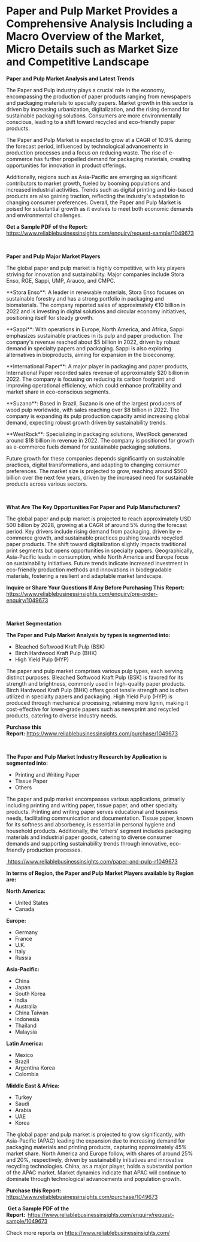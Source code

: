<p><h1>Paper and Pulp Market Provides a Comprehensive Analysis Including a Macro Overview of the Market, Micro Details such as Market Size and Competitive Landscape</h1></p><p><strong>Paper and Pulp Market Analysis and Latest Trends</strong></p>
<p><p>The Paper and Pulp industry plays a crucial role in the economy, encompassing the production of paper products ranging from newspapers and packaging materials to specialty papers. Market growth in this sector is driven by increasing urbanization, digitalization, and the rising demand for sustainable packaging solutions. Consumers are more environmentally conscious, leading to a shift toward recycled and eco-friendly paper products.</p><p>The Paper and Pulp Market is expected to grow at a CAGR of 10.9% during the forecast period, influenced by technological advancements in production processes and a focus on reducing waste. The rise of e-commerce has further propelled demand for packaging materials, creating opportunities for innovation in product offerings.</p><p>Additionally, regions such as Asia-Pacific are emerging as significant contributors to market growth, fueled by booming populations and increased industrial activities. Trends such as digital printing and bio-based products are also gaining traction, reflecting the industry's adaptation to changing consumer preferences. Overall, the Paper and Pulp Market is poised for substantial growth as it evolves to meet both economic demands and environmental challenges.</p></p>
<p><strong>Get a Sample PDF of the Report:&nbsp;</strong> <a href="https://www.reliablebusinessinsights.com/enquiry/request-sample/1049673?utm_campaign=2768&utm_medium=2&utm_source=Github&utm_content=ia&utm_term=31032025&utm_id=paper-and-pulp">https://www.reliablebusinessinsights.com/enquiry/request-sample/1049673</a></p>
<p>&nbsp;</p>
<p><strong>Paper and Pulp Major Market Players</strong></p>
<p><p>The global paper and pulp market is highly competitive, with key players striving for innovation and sustainability. Major companies include Stora Enso, RGE, Sappi, UMP, Arauco, and CMPC. </p><p>**Stora Enso**: A leader in renewable materials, Stora Enso focuses on sustainable forestry and has a strong portfolio in packaging and biomaterials. The company reported sales of approximately €10 billion in 2022 and is investing in digital solutions and circular economy initiatives, positioning itself for steady growth.</p><p>**Sappi**: With operations in Europe, North America, and Africa, Sappi emphasizes sustainable practices in its pulp and paper production. The company's revenue reached about $5 billion in 2022, driven by robust demand in specialty papers and packaging. Sappi is also exploring alternatives in bioproducts, aiming for expansion in the bioeconomy.</p><p>**International Paper**: A major player in packaging and paper products, International Paper recorded sales revenue of approximately $20 billion in 2022. The company is focusing on reducing its carbon footprint and improving operational efficiency, which could enhance profitability and market share in eco-conscious segments.</p><p>**Suzano**: Based in Brazil, Suzano is one of the largest producers of wood pulp worldwide, with sales reaching over $8 billion in 2022. The company is expanding its pulp production capacity amid increasing global demand, expecting robust growth driven by sustainability trends.</p><p>**WestRock**: Specializing in packaging solutions, WestRock generated around $18 billion in revenue in 2022. The company is positioned for growth as e-commerce fuels demand for sustainable packaging solutions.</p><p>Future growth for these companies depends significantly on sustainable practices, digital transformations, and adapting to changing consumer preferences. The market size is projected to grow, reaching around $500 billion over the next few years, driven by the increased need for sustainable products across various sectors.</p></p>
<p>&nbsp;</p>
<p><strong>What Are The Key Opportunities For Paper and Pulp Manufacturers?</strong></p>
<p><p>The global paper and pulp market is projected to reach approximately USD 500 billion by 2028, growing at a CAGR of around 5% during the forecast period. Key drivers include rising demand from packaging, driven by e-commerce growth, and sustainable practices pushing towards recycled paper products. The shift toward digitalization slightly impacts traditional print segments but opens opportunities in specialty papers. Geographically, Asia-Pacific leads in consumption, while North America and Europe focus on sustainability initiatives. Future trends indicate increased investment in eco-friendly production methods and innovations in biodegradable materials, fostering a resilient and adaptable market landscape.</p></p>
<p><strong>Inquire or Share Your Questions If Any Before Purchasing This Report:</strong> <a href="https://www.reliablebusinessinsights.com/enquiry/pre-order-enquiry/1049673?utm_campaign=2768&utm_medium=2&utm_source=Github&utm_content=ia&utm_term=31032025&utm_id=paper-and-pulp">https://www.reliablebusinessinsights.com/enquiry/pre-order-enquiry/1049673</a></p>
<p>&nbsp;</p>
<p><strong>Market Segmentation</strong></p>
<p><strong>The Paper and Pulp Market Analysis by types is segmented into:</strong></p>
<p><ul><li>Bleached Softwood Kraft Pulp (BSK)</li><li>Birch Hardwood Kraft Pulp (BHK)</li><li>High Yield Pulp (HYP)</li></ul></p>
<p><p>The paper and pulp market comprises various pulp types, each serving distinct purposes. Bleached Softwood Kraft Pulp (BSK) is favored for its strength and brightness, commonly used in high-quality paper products. Birch Hardwood Kraft Pulp (BHK) offers good tensile strength and is often utilized in specialty papers and packaging. High Yield Pulp (HYP) is produced through mechanical processing, retaining more lignin, making it cost-effective for lower-grade papers such as newsprint and recycled products, catering to diverse industry needs.</p></p>
<p><strong>Purchase this Report:&nbsp;</strong><a href="https://www.reliablebusinessinsights.com/purchase/1049673?utm_campaign=2768&utm_medium=2&utm_source=Github&utm_content=ia&utm_term=31032025&utm_id=paper-and-pulp">https://www.reliablebusinessinsights.com/purchase/1049673</a></p>
<p>&nbsp;</p>
<p><strong>The Paper and Pulp Market Industry Research by Application is segmented into:</strong></p>
<p><ul><li>Printing and Writing Paper</li><li>Tissue Paper</li><li>Others</li></ul></p>
<p><p>The paper and pulp market encompasses various applications, primarily including printing and writing paper, tissue paper, and other specialty products. Printing and writing paper serves educational and business needs, facilitating communication and documentation. Tissue paper, known for its softness and absorbency, is essential in personal hygiene and household products. Additionally, the 'others' segment includes packaging materials and industrial paper goods, catering to diverse consumer demands and supporting sustainability trends through innovative, eco-friendly production processes.</p></p>
<p><a href="https://www.reliablebusinessinsights.com/paper-and-pulp-r1049673?utm_campaign=2768&utm_medium=2&utm_source=Github&utm_content=ia&utm_term=31032025&utm_id=paper-and-pulp">&nbsp;https://www.reliablebusinessinsights.com/paper-and-pulp-r1049673</a></p>
<p><strong>In terms of Region, the Paper and Pulp Market Players available by Region are:</strong></p>
<p>
    <p> <strong> North America: </strong>
        <ul>
            <li>United States</li>
            <li>Canada</li>
        </ul>
        </p> 
    <p> <strong> Europe: </strong>
        <ul>
            <li>Germany</li>
            <li>France</li>
            <li>U.K.</li>
            <li>Italy</li>
            <li>Russia</li>
        </ul>
        </p> 
    <p> <strong> Asia-Pacific: </strong>
        <ul>
            <li>China</li>
            <li>Japan</li>
            <li>South Korea</li>
            <li>India</li>
            <li>Australia</li>
            <li>China Taiwan</li>
            <li>Indonesia</li>
            <li>Thailand</li>
            <li>Malaysia</li>
        </ul>
        </p> 
    <p> <strong> Latin America: </strong>
        <ul>
            <li>Mexico</li>
            <li>Brazil</li>
            <li>Argentina Korea</li>
            <li>Colombia</li>
        </ul>
        </p> 
    <p> <strong> Middle East & Africa: </strong>
        <ul>
            <li>Turkey</li>
            <li>Saudi</li>
            <li>Arabia</li>
            <li>UAE</li>
            <li>Korea</li>
        </ul>
    </p>
    </p>
<p><p>The global paper and pulp market is projected to grow significantly, with Asia-Pacific (APAC) leading the expansion due to increasing demand for packaging materials and printing products, capturing approximately 45% market share. North America and Europe follow, with shares of around 25% and 20%, respectively, driven by sustainability initiatives and innovative recycling technologies. China, as a major player, holds a substantial portion of the APAC market. Market dynamics indicate that APAC will continue to dominate through technological advancements and population growth.</p></p>
<p><strong>Purchase this Report: </strong><a href="https://www.reliablebusinessinsights.com/purchase/1049673?utm_campaign=2768&utm_medium=2&utm_source=Github&utm_content=ia&utm_term=31032025&utm_id=paper-and-pulp">https://www.reliablebusinessinsights.com/purchase/1049673</a></p>
<p>&nbsp;<strong>Get a Sample PDF of the Report:&nbsp;&nbsp;</strong><a href="https://www.reliablebusinessinsights.com/enquiry/request-sample/1049673?utm_campaign=2768&utm_medium=2&utm_source=Github&utm_content=ia&utm_term=31032025&utm_id=paper-and-pulp">https://www.reliablebusinessinsights.com/enquiry/request-sample/1049673</a></p>
<p><strong></strong></p>
<p>Check more reports on <a href="https://www.reliablebusinessinsights.com/?utm_campaign=2768&utm_medium=2&utm_source=Github&utm_content=ia&utm_term=31032025&utm_id=paper-and-pulp">https://www.reliablebusinessinsights.com/</a></p>